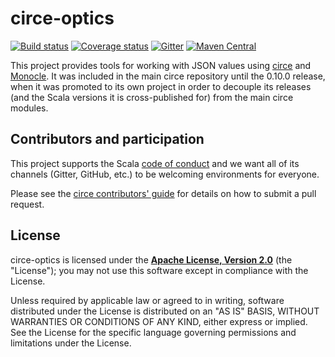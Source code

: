 # circe-optics

[![Build status](https://img.shields.io/travis/circe/circe-optics/master.svg)](https://travis-ci.org/circe/circe-optics)
[![Coverage status](https://img.shields.io/codecov/c/github/circe/circe-optics/master.svg)](https://codecov.io/github/circe/circe-optics)
[![Gitter](https://img.shields.io/badge/gitter-join%20chat-green.svg)](https://gitter.im/circe/circe)
[![Maven Central](https://img.shields.io/maven-central/v/io.circe/circe-optics_2.12.svg)](https://maven-badges.herokuapp.com/maven-central/io.circe/circe-optics_2.12)

This project provides tools for working with JSON values using [circe][circe] and
[Monocle][monocle]. It was included in the main circe repository until the 0.10.0 release, when
it was promoted to its own project in order to decouple its releases (and the Scala versions it
is cross-published for) from the main circe modules.

## Contributors and participation

This project supports the Scala [code of conduct][code-of-conduct] and we want
all of its channels (Gitter, GitHub, etc.) to be welcoming environments for everyone.

Please see the [circe contributors' guide][contributing] for details on how to submit a pull
request.

## License

circe-optics is licensed under the **[Apache License, Version 2.0][apache]**
(the "License"); you may not use this software except in compliance with the
License.

Unless required by applicable law or agreed to in writing, software
distributed under the License is distributed on an "AS IS" BASIS,
WITHOUT WARRANTIES OR CONDITIONS OF ANY KIND, either express or implied.
See the License for the specific language governing permissions and
limitations under the License.

[apache]: http://www.apache.org/licenses/LICENSE-2.0
[api-docs]: https://circe.github.io/circe-optics/api/io/circe/
[circe]: https://github.com/circe/circe
[code-of-conduct]: https://www.scala-lang.org/conduct.html
[contributing]: https://circe.github.io/circe/contributing.html
[monocle]: https://github.com/julien-truffaut/Monocle
